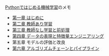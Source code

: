 [Pythonではじめる機械学習](https://www.oreilly.co.jp/books/9784873117980/)のメモ

- [第一章 はじめに](https://github.com/kajyuuen/IntroductionToMachineLearningWithPython/tree/master/ch01)
- [第二章 教師あり学習](https://github.com/kajyuuen/IntroductionToMachineLearningWithPython/tree/master/ch02)
- [第三章 教師なし学習と前処理](https://github.com/kajyuuen/IntroductionToMachineLearningWithPython/tree/master/ch03)
- [第四章 データの表現と特徴量エンジニアリング](https://github.com/kajyuuen/IntroductionToMachineLearningWithPython/tree/master/ch04)
- 第五章 モデルの評価と改良
- [第六章 アルゴリズムチェーンとパイプライン](https://github.com/kajyuuen/IntroductionToMachineLearningWithPython/tree/master/ch06)
